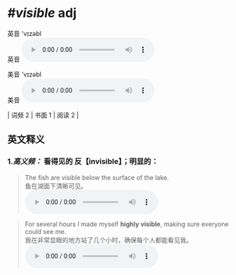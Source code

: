 # ***\#visible*** adj
英音 'vɪzəbl  
英音
<audio src="./media/visible-B.aac" controls="controls"></audio>

美音 'vɪzəbl  
美音
<audio src="./media/visible.aac" controls="controls"></audio>



| 词频 2 | 书面 1 | 阅读 2 |  

英文释义
---
### 1.*高义频：* **看得见的 反【invisible】；明显的：**  

 > The fish are visible below the surface of the lake.  
 > 鱼在湖面下清晰可见。    
<audio src="./media/1-visible.aac" controls="controls"></audio>

 > For several hours I made myself **highly visible**, making sure everyone could see me.  
 > 我在非常显眼的地方站了几个小时，确保每个人都能看见我。    
<audio src="./media/2-visible.aac" controls="controls"></audio>


